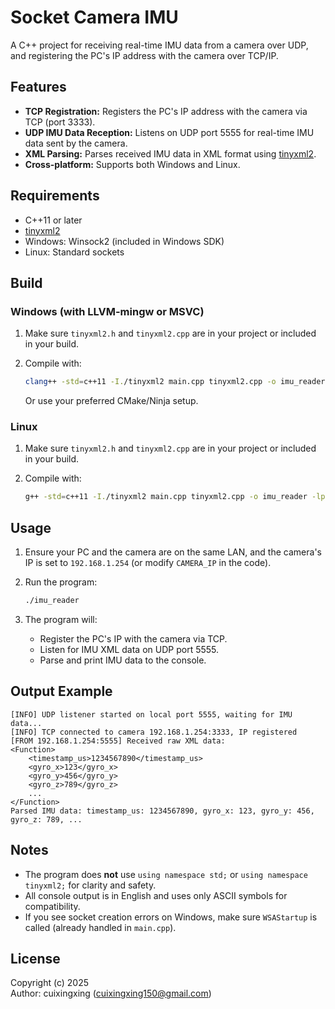 # Socket Camera IMU

A C++ project for receiving real-time IMU data from a camera over UDP, and registering the PC's IP address with the camera over TCP/IP.

## Features

- **TCP Registration:** Registers the PC's IP address with the camera via TCP (port 3333).
- **UDP IMU Data Reception:** Listens on UDP port 5555 for real-time IMU data sent by the camera.
- **XML Parsing:** Parses received IMU data in XML format using [tinyxml2](https://github.com/leethomason/tinyxml2).
- **Cross-platform:** Supports both Windows and Linux.

## Requirements

- C++11 or later
- [tinyxml2](https://github.com/leethomason/tinyxml2)
- Windows: Winsock2 (included in Windows SDK)
- Linux: Standard sockets

## Build

### Windows (with LLVM-mingw or MSVC)

1. Make sure `tinyxml2.h` and `tinyxml2.cpp` are in your project or included in your build.
2. Compile with:

    ```sh
    clang++ -std=c++11 -I./tinyxml2 main.cpp tinyxml2.cpp -o imu_reader -lws2_32
    ```

    Or use your preferred CMake/Ninja setup.

### Linux

1. Make sure `tinyxml2.h` and `tinyxml2.cpp` are in your project or included in your build.
2. Compile with:

    ```sh
    g++ -std=c++11 -I./tinyxml2 main.cpp tinyxml2.cpp -o imu_reader -lpthread
    ```

## Usage

1. Ensure your PC and the camera are on the same LAN, and the camera's IP is set to `192.168.1.254` (or modify `CAMERA_IP` in the code).
2. Run the program:

    ```sh
    ./imu_reader
    ```

3. The program will:
    - Register the PC's IP with the camera via TCP.
    - Listen for IMU XML data on UDP port 5555.
    - Parse and print IMU data to the console.

## Output Example

```
[INFO] UDP listener started on local port 5555, waiting for IMU data...
[INFO] TCP connected to camera 192.168.1.254:3333, IP registered
[FROM 192.168.1.254:5555] Received raw XML data:
<Function>
    <timestamp_us>1234567890</timestamp_us>
    <gyro_x>123</gyro_x>
    <gyro_y>456</gyro_y>
    <gyro_z>789</gyro_z>
    ...
</Function>
Parsed IMU data: timestamp_us: 1234567890, gyro_x: 123, gyro_y: 456, gyro_z: 789, ...
```

## Notes

- The program does **not** use `using namespace std;` or `using namespace tinyxml2;` for clarity and safety.
- All console output is in English and uses only ASCII symbols for compatibility.
- If you see socket creation errors on Windows, make sure `WSAStartup` is called (already handled in `main.cpp`).

## License

Copyright (c) 2025  
Author: cuixingxing (<cuixingxing150@gmail.com>)
